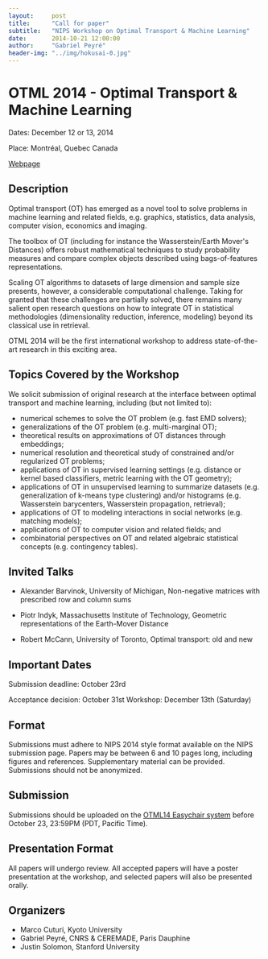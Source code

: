 ```yaml
---
layout:     post
title:      "Call for paper"
subtitle:   "NIPS Workshop on Optimal Transport & Machine Learning"
date:       2014-10-21 12:00:00
author:     "Gabriel Peyré"
header-img: "../img/hokusai-0.jpg"
---
```


OTML 2014 - Optimal Transport & Machine Learning
==========


Dates: December 12 or 13, 2014

Place: Montréal, Quebec Canada

[Webpage](http://www.iip.ist.i.kyoto-u.ac.jp/OTML2014/)

Description
--------

Optimal transport (OT) has emerged as a novel tool to solve problems in machine learning and related fields, e.g. graphics, statistics, data analysis, computer vision, economics and imaging. 

The toolbox of OT (including for instance the Wasserstein/Earth Mover's Distances) offers robust mathematical techniques to study probability measures and compare complex objects described using bags-of-features representations. 

Scaling OT algorithms to datasets of large dimension and sample size presents, however, a considerable computational challenge. Taking for granted that these challenges are partially solved, there remains many salient open research questions on how to integrate OT in statistical methodologies (dimensionality reduction, inference, modeling) beyond its classical use in retrieval. 

OTML 2014 will be the first international workshop to address state-of-the-art research in this exciting area. 


Topics Covered by the Workshop 
--------

We solicit submission of original research at the interface between optimal transport and machine learning, including (but not limited to):

* numerical schemes to solve the OT problem (e.g. fast EMD solvers);
* generalizations of the OT problem (e.g. multi-marginal OT);
* theoretical results on approximations of OT distances through embeddings;
* numerical resolution and theoretical study of constrained and/or regularized OT problems;
* applications of OT in supervised learning settings (e.g. distance or kernel based classifiers, metric learning with the OT geometry);
* applications of OT in unsupervised learning to summarize datasets (e.g. generalization of k-means type clustering) and/or histograms (e.g. Wasserstein barycenters, Wasserstein propagation, retrieval);
* applications of OT to modeling interactions in social networks (e.g. matching models);
* applications of OT to computer vision and related fields; and
* combinatorial perspectives on OT and related algebraic statistical concepts (e.g. contingency tables).

Invited Talks 
--------

* Alexander Barvinok, University of Michigan, Non-negative matrices with prescribed row and column sums

* Piotr Indyk, Massachusetts Institute of Technology, Geometric representations of the Earth-Mover Distance

* Robert McCann, University of Toronto, Optimal transport: old and new


Important Dates 
--------

Submission deadline: October 23rd

Acceptance decision: October 31st
Workshop: December 13th (Saturday)

Format 
--------

Submissions must adhere to NIPS 2014 style format available on the NIPS submission page. Papers may be between 6 and 10 pages long, including figures and references. Supplementary material can be provided. Submissions should not be anonymized.

Submission 
--------

Submissions should be uploaded on the [OTML14 Easychair system](https://easychair.org/conferences/?conf=otml2014) before October 23, 23:59PM (PDT, Pacific Time).

Presentation Format 
--------

All papers will undergo review. All accepted papers will have a poster presentation at the workshop, and selected papers will also be presented orally.

Organizers 
--------

* Marco Cuturi, Kyoto University
* Gabriel Peyré, CNRS & CEREMADE, Paris Dauphine
* Justin Solomon, Stanford University